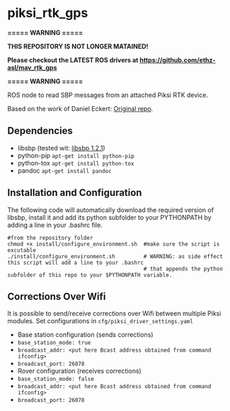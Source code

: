 # piksi_rtk_gps
**===== WARNING =====**

**THIS REPOSITORY IS NOT LONGER MATAINED!**

**Please checkout the LATEST ROS drivers at https://github.com/ethz-asl/mav_rtk_gps**

**===== WARNING =====**

ROS node to read SBP messages from an attached Piksi RTK device.


Based on the work of Daniel Eckert: [Original repo](https://bitbucket.org/Daniel-Eckert/mav_localization).


## Dependencies
  * libsbp (tested wit: [libsbp 1.2.1](https://github.com/swift-nav/libsbp/tree/v1.2.1))
  * python-pip `apt-get install python-pip`
  * python-tox `apt-get install python-tox`
  * pandoc     `apt-get install pandoc`
  
## Installation and Configuration
The following code will automatically download the required version of libsbp, install it and add its python subfolder to your PYTHONPATH by adding a line in your .bashrc file.

```
#from the repository folder
chmod +x install/configure_environment.sh  #make sure the script is excutable
./install/configure_environment.sh         # WARNING: as side effect this script will add a line to your .bashrc
                                           # that appends the python subfolder of this repo to your $PYTHONPATH variable.
```
## Corrections Over Wifi
It is possible to send/receive corrections over Wifi between multiple Piksi modules.
Set configurations in `cfg/piksi_driver_settings.yaml`
- Base station configuration (sends corrections)
 - `base_station_mode: true`
 - `broadcast_addr: <put here Bcast address obtained from command ifconfig>`
 - `broadcast_port: 26078`
- Rover configuration (receives corrections)
 - `base_station_mode: false`
 - `broadcast_addr: <put here Bcast address obtained from command ifconfig>`
 - `broadcast_port: 26078`
